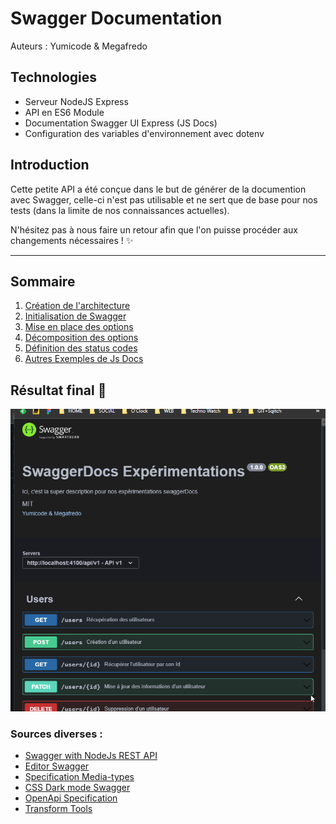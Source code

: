# Swagger Documentation

Auteurs : Yumicode & Megafredo

## Technologies

- Serveur NodeJS Express
- API en ES6 Module
- Documentation Swagger UI Express (JS Docs)
- Configuration des variables d'environnement avec dotenv

## Introduction

Cette petite API a été conçue dans le but de générer de la documention avec Swagger, celle-ci n'est pas utilisable et ne sert que de base pour nos tests (dans la limite de nos connaissances actuelles).

N'hésitez pas à nous faire un retour afin que l'on puisse procéder aux changements nécessaires ! ✨

---
## Sommaire

1. [Création de l'architecture](__docs__/01_Architecture.md)
2. [Initialisation de Swagger](__docs__/02_Initialisation.md)
3. [Mise en place des options](__docs__/04_options.md)
4. [Décomposition des options](__docs__/05_decomposition.md)
5. [Définition des status codes](__docs__/06_status_code.md)
6. [Autres Exemples de Js Docs](__docs__/06_Autres_exemples.md)

## Résultat final 🚀

![result](./__docs__/images/result.gif)

### Sources diverses :

- [Swagger with NodeJs REST API](https://www.section.io/engineering-education/documenting-node-js-rest-api-using-swagger/#documenting-api-components)
- [Editor Swagger](https://editor.swagger.io/)
- [Specification Media-types](https://swagger.io/docs/specification/media-types/)
- [CSS Dark mode Swagger](https://github.com/Amoenus/SwaggerDark/)
- [OpenApi Specification](https://github.com/OAI/OpenAPI-Specification/blob/main/versions/3.1.0.md#tagObject)
- [Transform Tools](https://transform.tools/json-to-jsdoc)


